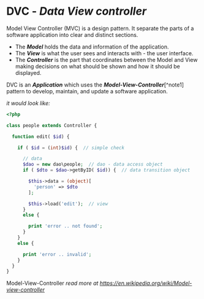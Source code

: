 # DVC - *Data View controller*

Model View Controller (MVC) is a design pattern. It separate the parts of a software application into clear and distinct sections.

* The ***Model*** holds the data and information of the application.
* The ***View*** is what the user sees and interacts with - the user interface.
* The ***Controller*** is the part that coordinates between the Model and View making decisions on what should be shown and how it should be displayed.

DVC is an ***Application*** which uses the ***Model-View-Controller***[^note1] pattern to develop, maintain, and update a software application.

*it would look like:*

```php
<?php

class people extends Controller {

  function edit( $id) {

    if ( $id = (int)$id) {  // simple check

      // data
      $dao = new dao\people;  // dao - data access object
      if ( $dto = $dao->getByID( $id)) {  // data transition object

        $this->data = (object)[
          'person' => $dto
        ];

        $this->load('edit');  // view
      }
      else {

        print 'error .. not found';
      }
    }
    else {

      print 'error .. invalid';
    }
  }
}
```

Model-View-Controller *read more at <https://en.wikipedia.org/wiki/Model-view-controller>*
